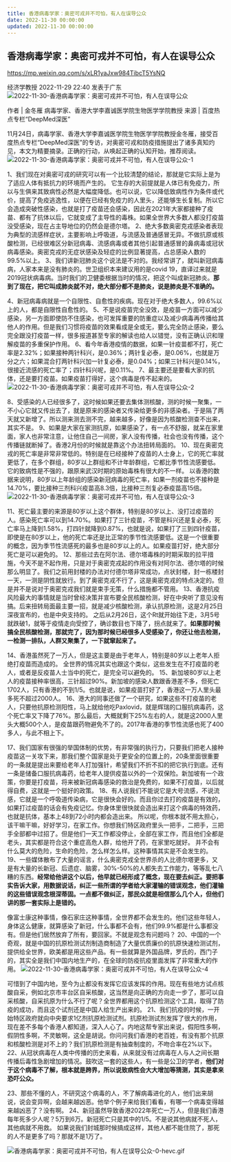 ```yaml
---
title: 香港病毒学家：奥密可戎并不可怕，有人在误导公众
date: 2022-11-30 00:00:00
updated: 2022-11-30 00:00:00
---
```


## 香港病毒学家：奥密可戎并不可怕，有人在误导公众

https://mp.weixin.qq.com/s/xLR1yaJxw984TibcT5YsNQ

经济学教授 2022-11-29 22:40 发表于广东
![2022-11-30-香港病毒学家：奥密可戎并不可怕，有人在误导公众](assets/2022-11-30-香港病毒学家：奥密可戎并不可怕，有人在误导公众.gif)

作者 | 金冬雁
病毒学家、香港大学李嘉诚医学院生物医学学院教授
来源 | 百度热点专栏“DeepMed深医”

11月24日，病毒学家、香港大学李嘉诚医学院生物医学学院教授金冬雁，接受百度热点专栏“DeepMed深医”的专访，对奥密可戎和防疫措施提出了诸多真知灼见，本文为精要摘录。正确的行动，从唤起正确的认知开始，推荐阅读。
![2022-11-30-香港病毒学家：奥密可戎并不可怕，有人在误导公众-1](assets/2022-11-30-香港病毒学家：奥密可戎并不可怕，有人在误导公众-1.png)

1、我们现在对奥密可戎的研究可以有一个比较清楚的结论，那就是它实际上是为了适应人体有抵抗力的环境而产生的。
它生存的大前提就是人体已有免疫力，所以与生俱来其致病性必然是大幅度降低。也可以说，它以降低致病性作为条件或代价，提高了免疫逃逸性，以便在已经有免疫力的人里头，还能够生长复制。所以它会造成突破性感染，也就是打了疫苗还会感染，因此在2021年大家都接种了疫苗、都有了抗体以后，它就变成了主导性的毒株。如果全世界大多数人都没打疫苗没受感染，现在占主导地位的仍然会是德尔塔。
2、绝大多数奥密克戎感染者表现为典型的流感样症状，主要影响上呼吸道，与流感及普通感冒无异。不做抗原或核酸检测，已经很难区分新冠病毒、流感病毒或者其他引起普通感冒的鼻病毒或冠状病毒感染。奥密克戎的无症状感染及轻症的比例显著提高，占总感染人数的99.5%以上。
3、我们讲新冠肺炎这个说法是不对的。我经常讲了，就叫新冠病毒病，人家本来是没有肺炎的。世卫组织本来建议用的是covid 19，直译过来就是2019冠状病毒病。当时我们的卫健委根据当时的情况，把这个叫成新冠肺炎。**那到了现在，把它叫成肺炎就不对，绝大部分都不是肺炎，说是肺炎是不准确的。**

4、新冠病毒病就是一个自限性、自愈性的疾病。现在对于绝大多数人，99.6%以上的人，都是自限性自愈性的。
5、不是说疫苗完全没效，是疫苗一方面可以减少感染，另一方面即使防不住感染，也可发挥重要的防重症以及减少病毒再传播给其他人的作用。但是我们习惯将疫苗的效果看成是全或无，要么完全防止感染，要么完全跟没打疫苗一样，很多报道甚至专家的解读也给人以错觉，没有正确认识和理解疫苗的多重保护作用。
6、看今年香港疫情的数据，如果一针疫苗都不打，死亡率是2.32%；如果接种两针科兴，是0.36%；两针复必泰，是0.06%，也就是万分之六；如果混合打两针科兴加一针复必泰，是0.04%；如果三针科兴是0.14%，很接近流感的死亡率了；四针科兴呢，是0.11%。
7、最主要还是要看大家的抗体，还是要打疫苗。如果疫苗打得好，这个病毒是传不起来的。
![2022-11-30-香港病毒学家：奥密可戎并不可怕，有人在误导公众-2](assets/2022-11-30-香港病毒学家：奥密可戎并不可怕，有人在误导公众-2.jpeg)

8、受感染的人已经很多了，这时候如果还要去集体测核酸，测的时候一聚集，一不小心它就又传出去了，就是原来的感染者又传染给更多的非感染者。于是隔了两天就又新增了。所以测来测去测不完，越来越多，好像是因为核酸检测查不出来，其实不是。
9、如果是大家在家测抗原，如果感染了，有一点不舒服，就呆在家里面，家人也非常注意，让他住自己一间房，家人没有传播，社会也没有传播，这个传播链就断掉了。香港2月份的时候就是靠这个办法扭转局面的。
10、现在奥密克戎的死亡率是非常非常低的。特别是在已经接种了疫苗的人士身上，它的死亡率就更低了，在多个群组，80岁以上群组和不计年龄群组，它都比季节性流感要低。它的致病性是不强的，跟原来武汉时期的原始毒株有很大的不一样。
以香港的数据来说明，80岁以上年龄组的感染新冠病毒的死亡率，如果一剂疫苗也不接种是14.70%，要比接种三剂科兴疫苗高8.3倍，比接种三剂复必泰疫苗高15倍。
![2022-11-30-香港病毒学家：奥密可戎并不可怕，有人在误导公众-3](assets/2022-11-30-香港病毒学家：奥密可戎并不可怕，有人在误导公众-3.png)

11、死亡最主要的来源是80岁以上这个群体，特别是80岁以上、没打过疫苗的人。感染死亡率可以到14.70%。如果打了三针疫苗，不管是科兴还是复必泰，死亡率马上降到1.58%，打四针就降到0.87%，也就是说，如果打了三到四针疫苗，即使是在80岁以上，他的死亡率还是比正常的季节性流感要低。这是一个很重要的概念，因为季节性流感死的最多也是80岁以上的人。如果疫苗打好，绝大部分死亡是可以避免的。
12、那些过去在阿尔法、德尔塔毒株的时期采取的拉平措施，今天不是不起作用，只是对于奥密克戎起的作用没有对阿尔法、德尔塔的时候那么明显了。我们之前用封楼的办法对付德尔塔非常成功，点状封楼，封一栋楼封一天，一测是阴性就放行。到了奥密克戎不行了，这是奥密克戎的特点决定的。但是并不是说对于奥密克戎我们就是束手无策，什么措施都不管用。
13、香港抗疫风险最大的事情就是当时曾经决策并宣布要全民核酸检测，好在中央听了意见没有搞。后来扭转局面最主要一招，就是减少核酸检测，承认抗原检测，这是2月25日深夜宣布的，也是中央支持的。
之后从2月26日，这个Rt就开始往下走，3月5号就跌破1，就等于疫情走向受控了，确诊数目也下降了，拐点就来了。**如果那时候搞全民核酸检测，那就完了，因为那时候已经很多人受感染了，你还让他去检测，一检测一排队，人群又聚集了，一下就窜起来了。**

14、香港虽然死了一万人，但是这主要是由于老年人，特别是80岁以上老年人拒绝打疫苗而造成的。
全世界的情况其实也跟这个类似，这些发生在不打疫苗的老人，或者是反疫苗人士当中的死亡，是完全可以避免的。
15、新加坡80岁以上老人的疫苗接种率很高，三针超过90%。新加坡的感染人数跟香港差不多，但死亡1702人，只有香港的不到1/5。也就是说，如果疫苗打好了，香港这一万人里头最多死不超过2000人。
16、港大的同事还做了一个研究，如果这些不打疫苗的老人，只要他抗原检测阳性，马上就给他吃Paxlovid，就是辉瑞的口服抗病毒药，这个死亡率又下降了76%。那么最后，大概就剩下25%左右的人，就是这2000人里头大概500个人，是疫苗跟药物避免不了的。2017年香港的季节性流感也死了400多人，与此不相上下。

17、我们国家有很强的举国体制的优势，有非常强的执行力，只要我们把老人接种疫苗这一关攻下来，那我们整个国家是处于更安全的位置上的，20条里面很重要的一条就是提出来要给老年人打加强针，希望我们不折不扣的把它执行到底。还有一条是储备口服抗病毒药，给老年人提供疫苗以外的一个双保险。新加坡有一个政策，你要是打疫苗，将来被新冠病毒感染的救治是免费的，如果不打疫苗，以后就得自费，这就是一个挺好的政策。
18、有人说我们不能说它是大号流感，不说流感，它就是一个呼吸道传染病，它是很快会好的。而且你过去打的疫苗是有效的，如果打过疫苗的话会有免疫记忆。你身体里很快就会造出来打这个病毒的特效药，也就是抗体，基本上48到72小时内都会造出来。
所以呢，你根本就不用太担心，该干嘛干嘛，好好学习，在家工作。你想我们特区政府里头一把手，二把手，三把手全部都中过招了。但是他们一天工作都没停止，全部在家工作，而且他们全都是老头，其实都是符合这个重症高危人群，给他开了药，在家里吃就好。
并不会有什么莫大的危险，生命的危险，怎么样怎么样。这种事情其实是不会发生的。
19、一些媒体散布了大量的谣言，什么奥密克戎全世界杀的人比德尔塔更多，又是有大量的长新冠、后遗症、脑雾，30%-50%的人都失去工作能力，等等乱七八糟的东西。**经常给他讲这个以后，他早就已经形成了概念，现在要去纠正。要把事实告诉大家，用数据说话，纠正一些所谓的学者给大家灌输的错误观念，他们灌输的这些错误观念根深蒂固。一点都不做纠正，那民众就是相信那么几个人，但他们讲的那一套实际上是错的。**

像富士康这种事情，像石家庄这种事情，全世界都不会发生的。他们这些年轻人，身体这么健康，就算感染了新冠，什么事都不会有，他们99.9%都是什么事都没有。但是他们居然放弃了所有，要回家。不就是观念有问题吗？
20、中国的一个奇观，就是中国的抗原检测试剂制造商制造了大量优质廉价的抗原快速检测试剂，提供给全世界，欧美都是用这些产品。有一些就算是外国品牌，罗氏的，西门子的，其实全是我们中国内地生产的，在全球的防疫抗疫里面发挥了非常重大的作用。
![2022-11-30-香港病毒学家：奥密可戎并不可怕，有人在误导公众-4](assets/2022-11-30-香港病毒学家：奥密可戎并不可怕，有人在误导公众-4.jpeg)

可惜到了中国内地，至今为止都没有发挥它应该发挥的作用。现在有些地方试点核酸自采，例如北京市丰台区自采核酸，这当然是向正确的方向走一步了，那可以自采核酸，自采抗原为什么不行了呢？全世界都用这个抗原检测这个工具，取得了防疫的成功，而且这个试剂还是中国人给生产出来的。
21、我们抗疫的时候，一开始特区政府就向中央要求1亿剂抗原检测试剂。抗原检测试剂发挥了很大的作用，现在差不多每个香港人都知道，深入人心了。内地这帮专家出来说，假阳性多啊，假阴性多啊，不灵敏啊，这全是胡说。你问问我们香港的老百姓，有没有那个抗原和核酸检测是对不上的？我们抗原检测是有抽查制度的，不吻合率在2%以下。
22、从冠状病毒在人类中传播的历史来看，从来就没有过病毒在人与人之间长期传播后毒性急剧增加的情况。鼓吹这一套的这些人，有一些是公卫的学者，**他们对于这个病毒不了解，根本就是跨界，所以说致病性会大大增加等猜测，其实是拿来恐吓公众。**

23、那些不懂的人，不研究这个病毒的人，不了解病毒进化的人，他们出来胡说，说会变异啊，会越来越凶恶。他举个例子来给我们看看，有哪一个病毒变得越来越凶恶了？没有啊。
24、新冠虽然导致香港2022年死亡一万人，但是我们香港每年死多少人呢？5万到6万。新冠死亡只是其中的1/5。不是说其他病就不死人，其他病就不用救。
如果说我们封城那时候搞成这样，其他人都不能住院了，那死的人不是更多了吗？那就不是1万了。

![香港病毒学家：奥密可戎并不可怕，有人在误导公众-0-hevc.gif](assets/香港病毒学家：奥密可戎并不可怕，有人在误导公众-0-hevc.gif)
